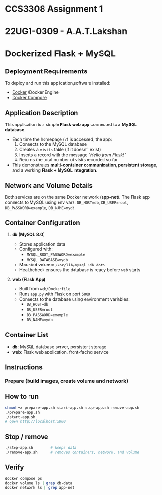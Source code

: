 # CCS3308 Assignment 1 
# 22UG1-0309 - A.A.T.Lakshan 
# Dockerized Flask + MySQL 


## Deployment Requirements
To deploy and run this application,software installed:
- [Docker](https://docs.docker.com/get-docker/) (Docker Engine)
- [Docker Compose](https://docs.docker.com/compose/) 

## Application Description
This application is a simple **Flask web app** connected to a **MySQL database**.  
- Each time the homepage (`/`) is accessed, the app:
  1. Connects to the MySQL database
  2. Creates a `visits` table (if it doesn’t exist)
  3. Inserts a record with the message *"Hello from Flask!"*
  4. Returns the total number of visits recorded so far  
- This demonstrates **multi-container communication**, **persistent storage**, and a working **Flask + MySQL integration**.
  


## Network and Volume Details
Both services are on the same Docker network (**app-net**). The Flask app connects to MySQL using env vars:
`DB_HOST=db`, `DB_USER=root`, `DB_PASSWORD=example`, `DB_NAME=mydb`.

## Container Configuration
1. **db (MySQL 8.0)**
   - Stores application data
   - Configured with:
     - `MYSQL_ROOT_PASSWORD=example`
     - `MYSQL_DATABASE=mydb`
   - Mounted volume: `/var/lib/mysql`->`db-data`
   - Healthcheck ensures the database is ready before `web` starts

2. **web (Flask App)**
   - Built from `web/Dockerfile`
   - Runs `app.py` with Flask on port `5000`
   - Connects to the database using environment variables:
     - `DB_HOST=db`
     - `DB_USER=root`
     - `DB_PASSWORD=example`
     - `DB_NAME=mydb`

## Container List
- **db**: MySQL database server, persistent storage
- **web**: Flask web application, front-facing service

## Instructions

### Prepare (build images, create volume and network)

## How to run
```bash
chmod +x prepare-app.sh start-app.sh stop-app.sh remove-app.sh
./prepare-app.sh
./start-app.sh
# open http://localhost:5000
```

## Stop / remove
```bash
./stop-app.sh        # keeps data
./remove-app.sh      # removes containers, network, and volume
```

## Verify
```bash
docker compose ps
docker volume ls | grep db-data
docker network ls | grep app-net
```
